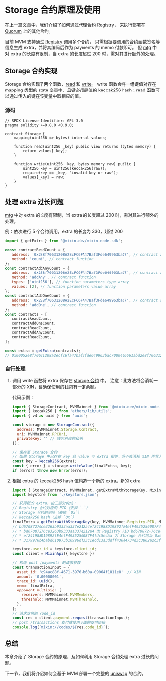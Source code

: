 # Storage 合约原理及使用

在上一篇文章中，我们介绍了如何通过代理合约 [Registry](https://github.com/MixinNetwork/trusted-group/blob/master/mvm/quorum/contracts/registry.sol)，
来执行部署在 [Quorum](/zh/quorum/join) 上的其他合约。

目前 MVM 支持通过 [Registry](https://github.com/MixinNetwork/trusted-group/blob/master/mvm/quorum/contracts/registry.sol) 调用多个合约，
只需根据要调用的合约函数签名等信息生成 extra，并将其编码后作为 payments 的 memo 付款即可。
但 [mtg](https://github.com/MixinNetwork/trusted-group) 中对 extra 的长度有限制，当 extra 的长度超过 200 时，需对其进行额外的处理。

## Storage 合约实现
Storage 合约实现了两个函数，[read](https://github.com/MixinNetwork/mvm-contracts/blob/main/contracts/mixin/Storage.sol#L7) 和 [write](https://github.com/MixinNetwork/mvm-contracts/blob/main/contracts/mixin/Storage.sol#L11)。
write 函数会将一组键值对存在 mapping 类型的 state 变量中，且键必须是值的 keccak256 hash；read 函数可以通过传入的键在该变量中取相应的值。

### 源码
```solidity
// SPDX-License-Identifier: GPL-3.0
pragma solidity >=0.8.0 <0.9.0;

contract Storage {
    mapping(uint256 => bytes) internal values;

    function read(uint256 _key) public view returns (bytes memory) {
        return values[_key];
    }

    function write(uint256 _key, bytes memory raw) public {
        uint256 key = uint256(keccak256(raw));
        require(key == _key, "invalid key or raw");
        values[_key] = raw;
    }
}
```

## 处理 extra 过长问题
[mtg](https://github.com/MixinNetwork/trusted-group) 中对 extra 的长度有限制，当 extra 的长度超过 200 时，需对其进行额外的处理。

例：依次进行 5 个合约调用，extra 的长度为 330，超过 200
```javascript
import { getExtra } from '@mixin.dev/mixin-node-sdk';

const contractReadCount = {
   address: '0x2E8f70631208A2EcFC6FA47Baf3Fde649963baC7', // contract address
   method: 'count', // contract function
};
const contractAddAnyCount = {
   address: '0x2E8f70631208A2EcFC6FA47Baf3Fde649963baC7', // contract address
   method: 'addAny', // contract function
   types: ['uint256'], // function parameters type array
   values: [2], // function parameters value array
};
const contractAddOneCount = {
   address: '0x2E8f70631208A2EcFC6FA47Baf3Fde649963baC7', // contract address
   method: 'addOne', // contract function
};
const contracts = [
   contractReadCount,
   contractAddOneCount,
   contractReadCount,
   contractAddAnyCount,
   contractReadCount,
];

const extra = getExtra(contracts);
// 0x00052e8f70631208a2ecfc6fa47baf3fde649963bac7000406661abd2e8f70631208a2ecfc6fa47baf3fde649963bac700046057d3ee2e8f70631208a2ecfc6fa47baf3fde649963bac7000406661abd2e8f70631208a2ecfc6fa47baf3fde649963bac7002477ad0aab00000000000000000000000000000000000000000000000000000000000000022e8f70631208a2ecfc6fa47baf3fde649963bac7000406661abd
```


### 自行处理

1. 调用 write 函数将 extra 保存在 [storage 合约](https://github.com/MixinNetwork/trusted-group/blob/master/mvm/quorum/contracts/storage.sol) 中。
注意：此方法将会消耗一部分的 XIN，请确保使用的钱包有一定余额。

   代码示例：

   ```javascript
   import { StorageContract, MVMMainnet } from '@mixin.dev/mixin-node-sdk';
   import { keccak256 } from 'ethers/lib/utils';
   import { v4 as uuid } from 'uuid';
   
   const storage = new StorageContract({
     address: MVMMainnet.Storage.Contract,
     uri: MVMMainnet.RPCUri,
     privateKey: '' // 钱包对应的私钥
   });

   // 保存至 Storage 合约
   // 如果 Storage 中已存在 key 且 value 与 extra 相等，将不会消耗 XIN 再写入一次
   const key = keccak256(extra);
   const { error } = storage.writeValue(finalExtra, key);
   if (error) throw new Error(error);
   ```

2. 根据 extra 的 keccak256 hash 值构造一个新的 extra。新的 extra 

   ```javascript
   import { StorageContract, MVMMainnet, getExtraWithStorageKey, MixinApi } from '@mixin.dev/mixin-node-sdk';
   import keystore from './keystore.json';
   
   // 获得新的 extra，由三部分构成：
   // Registry 合约对应的 PID（去掉 `-`）
   // Storage 合约的地址（去掉 `0x`）
   // keccak256 hash（去掉 `0x`）
   finalExtra = getExtraWithStorageKey(key, MVMMainnet.Registry.PID, MVMMainnet.Storage.Contract);
   // bd67087276ce3263b9333aa337e212a4ef241988D19892fE4efF4935256087F4fdc5ecAa3179976b4babd610973b16996df33c1ecd13a3ddff436d4734d3c3862a2c3fe9
   // * bd67087276ce3263b9333aa337e212a4 为 Registry PID bd670872-76ce-3263-b933-3aa337e212a4 去掉 -
   // * ef241988D19892fE4efF4935256087F4fdc5ecAa 为 Storage 合约地址 0xef241988D19892fE4efF4935256087F4fdc5ecAa 去掉 0x
   // * 3179976b4babd610973b16996df33c1ecd13a3ddff436d4734d3c3862a2c3fe9 为 keccak256 hash 去掉 0x
   
   keystore.user_id = keystore.client_id;
   const client = MixinApi({ keystore })
   
   // 构造 post /payments 的请求参数
   const transactionInput = {
     asset_id: 'c94ac88f-4671-3976-b60a-09064f1811e8', // XIN
     amount: '0.00000001',
     trace_id: uuid(),
     memo: finalExtra,
     opponent_multisig: {
       receivers: MVMMainnet.MVMMembers,
       threshold: MVMMainnet.MVMThreshold,
     },
   };
   // 请求支付的 code_id
   const res = client.payment.request(transactionInput);
   // post /transactions 支付或使用下面的支付链接
   console.log(`mixin://codes/${res.code_id}`);
   
   ```

## 总结

本章介绍了 Storage 合约的原理，及如何利用 Storage 合约处理 extra 过长的问题。

下一节，我们将介绍如何会基于 MVM 部署一个完整的 [uniswap](/zh/guide/uniswap.html) 的合约。